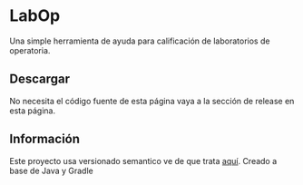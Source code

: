# LabOp

Una simple herramienta de ayuda para calificación de laboratorios de operatoria.

## Descargar
No necesita el código fuente de esta página vaya a la sección de release en esta página.

## Información
Este proyecto usa versionado semantico ve de que trata [aquí](https://semver.org/lang/es/). Creado a base de Java y Gradle
